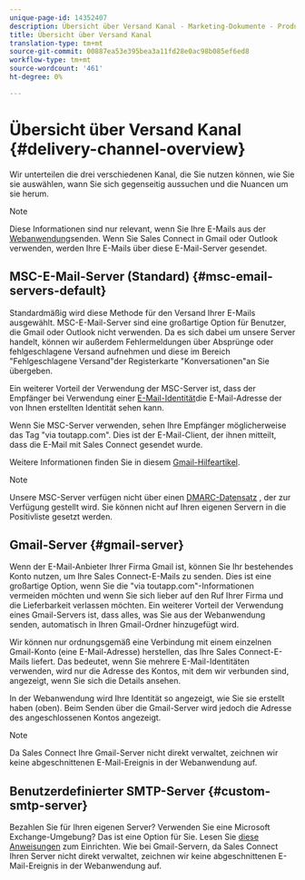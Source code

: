 ```yaml
---
unique-page-id: 14352407
description: Übersicht über Versand Kanal - Marketing-Dokumente - Produktdokumentation
title: Übersicht über Versand Kanal
translation-type: tm+mt
source-git-commit: 00887ea53e395bea3a11fd28e0ac98b085ef6ed8
workflow-type: tm+mt
source-wordcount: '461'
ht-degree: 0%

---
```



# Übersicht über Versand Kanal {#delivery-channel-overview}

Wir unterteilen die drei verschiedenen Kanal, die Sie nutzen können, wie Sie sie auswählen, wann Sie sich gegenseitig aussuchen und die Nuancen um sie herum.

>[!NOTE]
>
>Diese Informationen sind nur relevant, wenn Sie Ihre E-Mails aus der [Webanwendung](http://toutapp.com/login)senden. Wenn Sie Sales Connect in Gmail oder Outlook verwenden, werden Ihre E-Mails über diese E-Mail-Server gesendet.

## MSC-E-Mail-Server (Standard) {#msc-email-servers-default}

Standardmäßig wird diese Methode für den Versand Ihrer E-Mails ausgewählt. MSC-E-Mail-Server sind eine großartige Option für Benutzer, die Gmail oder Outlook nicht verwenden. Da es sich dabei um unsere Server handelt, können wir außerdem Fehlermeldungen über Absprünge oder fehlgeschlagene Versand aufnehmen und diese im Bereich &quot;Fehlgeschlagene Versand&quot;der Registerkarte &quot;Konversationen&quot;an Sie übergeben.

Ein weiterer Vorteil der Verwendung der MSC-Server ist, dass der Empfänger bei Verwendung einer [E-Mail-Identität](https://help.toutapp.com/hc/en-us/articles/215371427)die E-Mail-Adresse der von Ihnen erstellten Identität sehen kann.

Wenn Sie MSC-Server verwenden, sehen Ihre Empfänger möglicherweise das Tag &quot;via toutapp.com&quot;. Dies ist der E-Mail-Client, der ihnen mitteilt, dass die E-Mail mit Sales Connect gesendet wurde.

Weitere Informationen finden Sie in diesem [Gmail-Hilfeartikel](https://support.google.com/mail/answer/1311182?hl=en).

>[!NOTE]
>
>Unsere MSC-Server verfügen nicht über einen [DMARC-Datensatz](https://dmarc.org/) , der zur Verfügung gestellt wird. Sie können nicht auf Ihren eigenen Servern in die Positivliste gesetzt werden.

## Gmail-Server {#gmail-server}

Wenn der E-Mail-Anbieter Ihrer Firma Gmail ist, können Sie Ihr bestehendes Konto nutzen, um Ihre Sales Connect-E-Mails zu senden. Dies ist eine großartige Option, wenn Sie die &quot;via toutapp.com&quot;-Informationen vermeiden möchten und wenn Sie sich lieber auf den Ruf Ihrer Firma und die Lieferbarkeit verlassen möchten. Ein weiterer Vorteil der Verwendung eines Gmail-Servers ist, dass alles, was Sie aus der Webanwendung senden, automatisch in Ihren Gmail-Ordner hinzugefügt wird.

Wir können nur ordnungsgemäß eine Verbindung mit einem einzelnen Gmail-Konto (eine E-Mail-Adresse) herstellen, das Ihre Sales Connect-E-Mails liefert. Das bedeutet, wenn Sie mehrere E-Mail-Identitäten verwenden, wird nur die Adresse des Kontos, mit dem wir verbunden sind, angezeigt, wenn Sie sich die Details ansehen.

In der Webanwendung wird Ihre Identität so angezeigt, wie Sie sie erstellt haben (oben). Beim Senden über die Gmail-Server wird jedoch die Adresse des angeschlossenen Kontos angezeigt.

>[!NOTE]
>
>Da Sales Connect Ihre Gmail-Server nicht direkt verwaltet, zeichnen wir keine abgeschnittenen E-Mail-Ereignis in der Webanwendung auf.

## Benutzerdefinierter SMTP-Server  {#custom-smtp-server}

Bezahlen Sie für Ihren eigenen Server? Verwenden Sie eine Microsoft Exchange-Umgebung? Das ist eine Option für Sie. Lesen Sie [diese Anweisungen](http://docs.marketo.com/x/zYTS) zum Einrichten. Wie bei Gmail-Servern, da Sales Connect Ihren Server nicht direkt verwaltet, zeichnen wir keine abgeschnittenen E-Mail-Ereignis in der Webanwendung auf.

